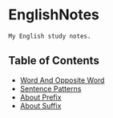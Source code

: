 # EnglishNotes
    My English study notes.

## Table of Contents

- [Word And Opposite Word](./WordAndWordOfOpposite.md)
- [Sentence Patterns](./SentencePatterns.md)
- [About Prefix](AboutPrefix.md)
- [About Suffix](AboutSuffix.md)
